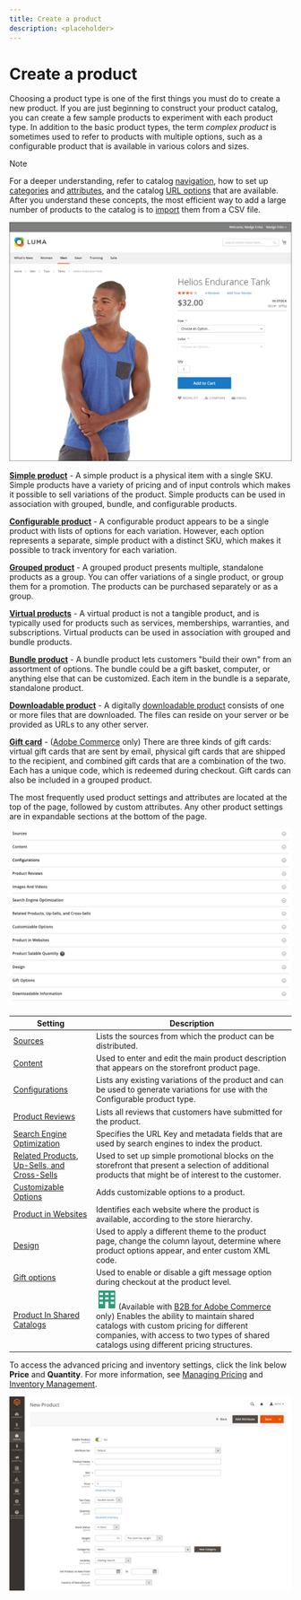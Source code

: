 ```yaml
---
title: Create a product
description: <placeholder>
---
```

# Create a product

Choosing a product type is one of the first things you must do to create a new product. If you are just beginning to construct your product catalog, you can create a few sample products to experiment with each product type. In addition to the basic product types, the term _complex product_ is sometimes used to refer to products with multiple options, such as a configurable product that is available in various colors and sizes.

>[!NOTE]
>
>For a deeper understanding, refer to catalog [navigation](navigation.md), how to set up [categories](categories.md) and [attributes](product-attributes.md), and the catalog [URL options](catalog-urls.md) that are available. After you understand these concepts, the most efficient way to add a large number of products to the catalog is to [import](https://docs.magento.com/user-guide/system/data-import.html) them from a CSV file.

![Product page on the storefront](./assets/storefront-product-page.png)<!-- zoom -->

**[Simple product](product-create-simple.md)** - A simple product is a physical item with a single SKU. Simple products have a variety of pricing and of input controls which makes it possible to sell variations of the product. Simple products can be used in association with grouped, bundle, and configurable products.

**[Configurable product](product-create-configurable.md)** - A configurable product appears to be a single product with lists of options for each variation. However, each option represents a separate, simple product with a distinct SKU, which makes it possible to track inventory for each variation.

**[Grouped product](product-create-grouped.md)** - A grouped product presents multiple, standalone products as a group. You can offer variations of a single product, or group them for a promotion. The products can be purchased separately or as a group.

**[Virtual products](product-create-virtual.md)** - A virtual product is not a tangible product, and is typically used for products such as services, memberships, warranties, and subscriptions. Virtual products can be used in association with grouped and bundle products.

**[Bundle product](product-create-bundle.md)**  - A bundle product lets customers "build their own" from an assortment of options. The bundle could be a gift basket, computer, or anything else that can be customized. Each item in the bundle is a separate, standalone product.

**[Downloadable product](product-create-downloadable.md)** - A digitally [downloadable product](product-create-downloadable.md) consists of one or more files that are downloaded. The files can reside on your server or be provided as URLs to any other server.

**[Gift card](product-gift-card.md)** - ([Adobe Commerce](../landing/home.md#product-editions) only) There are three kinds of gift cards: virtual gift cards that are sent by email, physical gift cards that are shipped to the recipient, and combined gift cards that are a combination of the two. Each has a unique code, which is redeemed during checkout. Gift cards can also be included in a grouped product.

The most frequently used product settings and attributes are located at the top of the page, followed by custom attributes. Any other product settings are in expandable sections at the bottom of the page.

![Product Settings](./assets/product-settings-include-sources.png)<!-- zoom -->

|Setting|Description|
|--- |--- |
|[Sources](../inventory-management/sources-assign-per-product.md)|Lists the sources from which the product can be distributed.|
|[Content](product-content.md)|Used to enter and edit the main product description that appears on the storefront product page.|
|[Configurations](product-configurations.md)| Lists any existing variations of the product and can be used to generate variations for use with the Configurable product type.|
|[Product Reviews](settings-advanced-product-reviews.md)|Lists all reviews that customers have submitted for the product.|
|[Search Engine Optimization](product-search-engine-optimization.md)|Specifies the URL Key and metadata fields that are used by search engines to index the product.|
|[Related Products, Up-Sells, and Cross-Sells](related-products-up-sells-cross-sells.md)|Used to set up simple promotional blocks on the storefront that present a selection of additional products that might be of interest to the customer.|
|[Customizable Options](settings-advanced-custom-options.md)|Adds customizable options to a product.|
|[Product in Websites](settings-basic-websites.md)| Identifies each website where the product is available, according to the store hierarchy.|
|[Design](settings-advanced-design.md)|Used to apply a different theme to the product page, change the column layout, determine where product options appear, and enter custom XML code.|
|[Gift options](product-gift-options.md)|Used to enable or disable a gift message option during checkout at the product level.|
|[Product In Shared Catalogs](../b2b/catalog-shared.md) | ![B2B for Adobe Commerce](../assets/b2b.svg) (Available with [B2B for Adobe Commerce](./b2b/../introduction.md) only) Enables the ability to maintain shared catalogs with custom pricing for different companies, with access to two types of shared catalogs using different pricing structures.|

To access the advanced pricing and inventory settings, click the link below **Price** and **Quantity**. For more information, see [Managing Pricing](pricing-advanced.md) and [Inventory Management](../inventory-management/introduction.md).

![Price and quantity option links](./assets/product-details-simple.png)<!-- zoom -->

